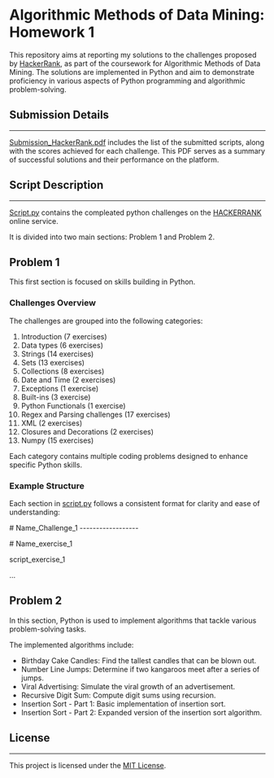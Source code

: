 # Algorithmic Methods of Data Mining: Homework 1
This repository aims at reporting my solutions to the challenges proposed by [HackerRank](https://www.hackerrank.com/), as part of the coursework for Algorithmic Methods of Data Mining. The solutions are implemented in Python and aim to demonstrate proficiency in various aspects of Python programming and algorithmic problem-solving.

## Submission Details
---------------------
[Submission_HackerRank.pdf](./Submissions_HackerRank.pdf) includes the list of the submitted scripts, along with the scores achieved for each challenge. This PDF serves as a summary of successful solutions and their performance on the platform.

## Script Description
-----------
[Script.py](./scripts.py) contains the compleated python challenges on the [HACKERRANK](https://www.hackerrank.com/) online service.

It is divided into two main sections: Problem 1 and Problem 2.

## Problem 1

This first section is focused on skills building in Python.

### Challenges Overview

The challenges are grouped into the following categories:

 1. Introduction (7 exercises)
 2. Data types (6 exercises)
 3. Strings (14 exercises)
 4. Sets (13 exercises)
 5. Collections (8 exercises)
 6. Date and Time (2 exercises)
 7. Exceptions (1 exercise)
 8. Built-ins (3 exercise)
 9. Python Functionals (1 exercise)
 10. Regex and Parsing challenges (17 exercises)
 11. XML (2 exercises)
 12. Closures and Decorations (2 exercises)
 13. Numpy (15 exercises)

Each category contains multiple coding problems designed to enhance specific Python skills.


### Example Structure


Each section in [script.py](./scripts.py) follows a consistent format for clarity and ease of understanding:

\# Name_Challenge_1 \-\-\-\-\-\-\-\-\-\-\-\-\-\-\-\-\-\-

\# Name_exercise_1

script_exercise_1

...


Problem 2 
---------------------
In this section, Python is used to implement algorithms that tackle various problem-solving tasks.

The implemented algorithms include:

* Birthday Cake Candles: Find the tallest candles that can be blown out.
* Number Line Jumps: Determine if two kangaroos meet after a series of jumps.
* Viral Advertising: Simulate the viral growth of an advertisement.
* Recursive Digit Sum: Compute digit sums using recursion.
* Insertion Sort - Part 1: Basic implementation of insertion sort.
* Insertion Sort - Part 2: Expanded version of the insertion sort algorithm.




## License
----------
This project is licensed under the [MIT License](./LICENSE).
